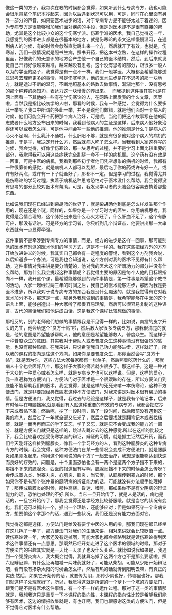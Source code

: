 像这一类的方子，我每次在教的时候都会觉得，如果听到什么专病专方，我也可能会很乐意拿个笔记本抄起来，因为以后遇到状况可以用，可是，同时在心里面有另外一部分的声音，如果要医术进步的话，对于专病专方是不能够太过于着迷的，因为专病专方是很能够增加我们面对疾病的手段，但是对医术却不是很有直接的帮助，尤其是这个比较小众的这个伤寒学派。伤寒学派的医术，我自己觉得这一年，我感觉到的医术进步都是在很基本的地方，就是伤寒论的条文这样慢慢温习，在遇到病人的时候，有的时候会忽然直觉跳出来一个方，然后就开了有效。也就是，伤寒派，我们一般情况就是照书生病，照书开药，把这本书念熟，在这样的操作过程里面，好像我们的无意识的地方会产生他一个自己的医术结构，然后，到后来就发觉自己开药好像越来越准，越来越没有思考。这个没有思考的部分，跟很多一般人以为的学医的路子，我觉得是有一点不一样。我们一般学医，大概都会希望能够透过思考去理解更多的事情，可是伤寒学派，他的医术进步是在不思考的那一块地方，就是透过不断的温习，不断地照基本的路数去做事情，渐渐地那个，没有思考的那个纯粹的感知力、表达力这一块慢慢的养出来。
 
而我提到这件事其实也是在网上面看一下其他的一些有在学伤寒论的人，在网路上面发表的什么文章，医案啦，当然我是指比较初学的人啦，那看的时侯，我有一种感觉，会觉得为什么要多此一举呢？我口中所谓的多此一举，并不是说他们做错，就是他们面对一个病人的时候，他们可能会开个药把那个病人治好，可是呢，当他们把这个故事写在他的网志或者什么地方公布出来的时候，我看到他病人的主证是这样，后来病人他好象治得还可以或者怎么样，可是他中间会写一些他的推测，他的推测是什么？是病人的心火不足啊，什么乳汁不通啦，什么肝阳不够，就是有很多他对这个病人的病机的推测，于是乎，我决定开什么方，然后就病人吃了怎么样。当我看到人家这样写的时候，我会觉得，好像学伤寒论，那一块思考的过程，并不是学习上面比较重要的部分，我觉得我可以用这些症状完全乱掰一套不一样的病机耶。这个药有没有效是一回事，可是中医的病机，我看到那些初学者他们凭空想象的病机的时候，我都有一种很廉价的感觉，就是病机人人都可以乱掰，最后吃了你的药或许有好一点，或许有好两点，或许有一下子就全好了，那都不一定。但是学习的过程，我觉得尤其是伤寒论的学习过程，执着于病机这种思考恐怕对于医术没什么帮助，我会觉得没有思考的部分比较对医术有帮助。可是，我发现学习者的头脑会很容易去执着那些东西。

比如说我们现在已经进到柴胡汤的世界了，就是柴胡汤他到底是怎么样发生那个作用的，现在还是个谜，同样的，如果你是一个学习时方的医生，你用病机思考，我觉得是合情合理的，这个脉把出来是什么心火太旺了，什么肝血不足了，这个有脉可应，那没有话讲。可是经方的学习者，你只听到几个辩证点，他要讲出那一大串东西就有一点显得牵强。

这件事情不是牵涉到专病专方的事情，而是，经方的进步是这样一回事，那可能别派的医术有别派的医术他们的学习方式，这是不一样的。我在这些把经方外的方剂开始放进讲义的时候，我其实自己都会有一定程度的警惕，看到这个方剂我会说，以后知道多一个办法，可是我也会知道说，这个方剂对我的医术不见得有什么帮助，这件事情对我来讲是要分清楚的，他对我的医术这个所谓功力的部分并没有什么帮助。那为什么我会挑起这种事情呢？我觉得主要的原因是每个人他的目标跟指向不一样，我开这个课，最希望能够做到的两件事情是，第一件事是希望这个教书的活动，大家一起经过两三年的时间之后，我自己的医术能够进步，那因为我是要医术进步，所以我对于说专病专方的东西我是没什么痴迷的，就是我觉得有它对我医术加分不多，那这是一点，那另外我想做到的事情是，我希望能够在中医的这个语言上面，能够创造出一种大家听了都很容易理解，然后可以很容易复制的这种语言，古代的黑话我们把他讲成白话，这是我这个课程比较想做的事情。

那相反的，别的老师他们想做的事情跟我是不见得一样的，比如说，南投的皮字开头的先生，他会给这个“良方十帖”啦，然后教大家很多专病专方，那我很清楚的就是，他的意图是希望能够帮助人，他的意图是希望能够救人，普度众生。而这样子一种普度众生的意图，其实我对于帮助人或者普度众生这种事情没有很强烈的感觉，也没有那种热情。在我来讲，只说希望我自己功力能够进步，这样就好了，所以我的课程的指向是往这个方向。如果你是要普度众生，那你当然会写“良方十帖”，就是因为你，这些方法大家每家都有一张单子，然后照着吃药什么的，那就病人十个也会医好八个，那这样子大家的痛苦就少很多了。那这样子，这是一种对于大众的一种爱心或者怎么样，就是专病专方也可以这样说。但是，这样的爱心，我一直通称为方便法门，方便法门对于医术是一个很暧昧的存在，所以方便法门到底能不能帮助我们的医术，我会觉得，就是这样的死死来啃一本伤寒论，这种不方便法门，就是非要跟经典做朋友这种不方便法门，对我来讲是对医术很有帮助的事情。但是方便法门，我又觉得，我过去的经验是这样子，就是我有个笔记本，后来有时候写在电脑挡案,就是看到有人贴这种重要的有效的专病专方，我都会把它抄下来或者贴下来；然后呢，抄了一段时间，贴了一段时间，然后眼前没有遇到这一类的病人，然后过了一年就全部又忘光了，然后之后要找就是翻笔记本或者找档案，就是一而再再而三的学了又忘，学了又忘，就是它不会变成我的能力的一部分．就是方便法门就只是这样的，跳过去跳过去的这种感觉.所以在这样的比较之下，我会比较喜欢接受伤寒学派的辩证，辩证的习惯，就是抓主证然后开药，而我们今天刚好这样扯到腮腺炎，像我一个学习经方的人，看到这种腮腺炎的这种专病专方的时候，我会觉得，这种方便法门在某一些情况会变成不方便法门，就是腮腺炎如果刚发起来，你用这个刚刚说的两个方子一起去治疗，我想是很能够达到快速而良好的疗效的。问题是，十个里面恐怕也会有一两个是这两个方子挡不下来的，那挡不下来的腮腺炎，西医的报道里有写啊，腮腺炎挡不下来的时候会怎么传呀？会传成睾丸炎、附睾丸炎、心肌炎、脑炎，当它传，从腮腺传到睾丸的时候，那个如果你不是有那个张仲景的厥阴病的辨证能力的话，可能就没有办法顺手处理掉了；那传成脑膜炎的时候，那种高烧、昏迷、嗜睡，那如果你不是有少阴病的辩证能力的话，恐怕也处理的不好.所以，当它一旦开始传了，就是人是活的，病也是活的，一旦它开始传了，那我会觉得还是学经方比较舒服哦。就是当它的状况有变化，我们还可以抓出一个，抓出一个理路，还能够应对；但是如果死守一个专病专方，想要偷这个拿那个的话，遇到一些状况，我们还是没有能力去面对它。

我觉得这都是选择，方便法门是给没有要学中医的人用的啦，那我们现在都已经坐在这儿耗了一年了，那方便法门对我们的生活来讲，相对来讲就会比较贬值一点。读伤寒论读一年，大家还没有走掉啊，可能大家也都会领略到就是读伤寒论得到医术这件事情还有一点意思。那既然已经开始走进了这个医术的领域的时候，那对于方便法门的兴趣其实就是一天比一天淡了也没什么关系。就比如说我如果是，我遇到一个腮腺炎病人，我大概会觉得，我就算忘掉了这两个方也不是那么要紧啦，照六经辩证嘛，有什么证再加减一两味药就好了，可能从柴胡，可能从少阳开始辩证吧，看有没有掺杂太阳的时侯会怎么样，然后有热的话就传到阳明去嘛，有真正的实热;然后，如果它开始传的话，就要传为阴，那传少阴也好，传哪里也好，那我们就这样子处理就好了，所以，我觉得这就是所谓的一个萝卜一个坑的方便法门，跟我们是不是有医术这件事情，有一个不一样的运作过程。那对于这一类的事情那就是，我想我这只是重复一下本课程的指向性，本课程的指向性比较是希望我们能够有医术，这边的情报收集就是，有也好啊，我们也很感谢这类的方便法门，但是不觉得它对医术有什么帮助。
